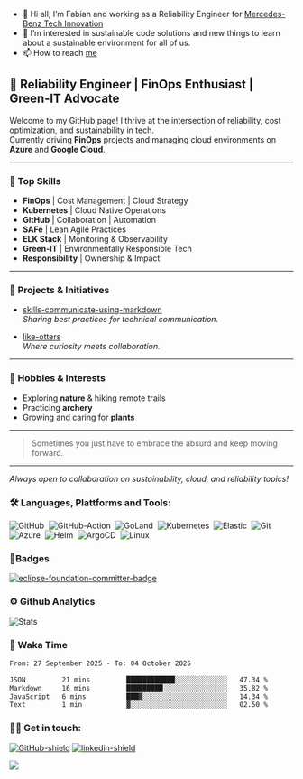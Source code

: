 - 👋 Hi all, I’m Fabian and working as a Reliability Engineer for [Mercedes-Benz Tech Innovation](https://www.mercedes-benz-techinnovation.com/en)
- 👀 I’m interested in sustainable code solutions and new things to learn about a sustainable environment for all of us.
- 📫 How to reach [me](#-get-in-touch)

## 🚀 Reliability Engineer | FinOps Enthusiast | Green-IT Advocate

Welcome to my GitHub page! I thrive at the intersection of reliability, cost optimization, and sustainability in tech.  
Currently driving **FinOps** projects and managing cloud environments on **Azure** and **Google Cloud**.

---

### 🔧 Top Skills
- **FinOps** | Cost Management | Cloud Strategy
- **Kubernetes** | Cloud Native Operations
- **GitHub** | Collaboration | Automation
- **SAFe** | Lean Agile Practices
- **ELK Stack** | Monitoring & Observability
- **Green-IT** | Environmentally Responsible Tech
- **Responsibility** | Ownership & Impact

---

### 🌱 Projects & Initiatives

- [skills-communicate-using-markdown](https://github.com/FaGru3n/skills-communicate-using-markdown)  
  *Sharing best practices for technical communication.*

- [like-otters](https://github.com/FaGru3n/like-otters)  
  *Where curiosity meets collaboration.*

---

### 🌿 Hobbies & Interests

- Exploring **nature** & hiking remote trails
- Practicing **archery**
- Growing and caring for **plants**

---

> Sometimes you just have to embrace the absurd and keep moving forward.

---

_Always open to collaboration on sustainability, cloud, and reliability topics!_

### 🛠 Languages, Plattforms and Tools:

![GitHub][GitHub-badge]&nbsp;
![GitHub-Action][GitHub-Action-badge]&nbsp;
![GoLand][GoLand-badge]&nbsp;
![Kubernetes][Kubernetes-badge]&nbsp;
![Elastic][Elastic-badge]&nbsp;
![Git][Git-badge]&nbsp;
![Azure][Azure-badge]&nbsp;
![Helm][Helm-badge]&nbsp;
![ArgoCD][ArgoCD-badge]&nbsp;
![Linux][Linux-badge]&nbsp;

### 🏅Badges

[![eclipse-foundation-committer-badge](https://github.com/FaGru3n/FaGru3n/assets/121097161/ec8d621c-580b-4d97-a582-3aaddd6bc0a4)](https://www.credly.com/badges/dd3a0aac-5497-47df-b76b-4a8e1d1c16b5/public_url)

###  ⚙️ Github Analytics

![Stats](https://github-readme-stats.vercel.app/api?username=FaGru3n&count_private=false&show_icons=true&theme=gotham)

### 📝 Waka Time

<!--START_SECTION:waka-->

```txt
From: 27 September 2025 - To: 04 October 2025

JSON         21 mins         ████████████░░░░░░░░░░░░░   47.34 %
Markdown     16 mins         █████████░░░░░░░░░░░░░░░░   35.82 %
JavaScript   6 mins          ███▓░░░░░░░░░░░░░░░░░░░░░   14.34 %
Text         1 min           ▓░░░░░░░░░░░░░░░░░░░░░░░░   02.50 %
```

<!--END_SECTION:waka-->

### 🤝🏻 Get in touch:

[![GitHub-shield][GitHub-badge]][GitHub-Issue-link]
[![linkedin-shield][LinkedIn-shield]][LinkedIn-link]

![][Profile-Counter]
<!--- Links --->
[LinkedIn-link]:   https://www.linkedin.com/in/fabian-gr%C3%BCn-b61b28251/
[GitHub-Issue-link]: https://github.com/FaGru3n/like-otters/issues/new/choose
[LinkedIn-shield]: https://img.shields.io/badge/LinkedIn-0A66C2.svg?style=for-the-badge&logo=LinkedIn&logoColor=black
[Git-badge]: https://img.shields.io/badge/Git-F05032.svg?style=for-the-badge&logo=Git&logoColor=black
[GitHub-badge]: https://img.shields.io/badge/GitHub-181717.svg?style=for-the-badge&logo=GitHub&logoColor=white
[GitHub-Action-badge]: https://img.shields.io/badge/GitHub%20Actions-2088FF.svg?style=for-the-badge&logo=GitHub-Actions&logoColor=black
[Azure-badge]: https://img.shields.io/badge/Microsoft%20Azure-0078D4.svg?style=for-the-badge&logo=Microsoft-Azure&logoColor=black
[ArgoCD-badge]: https://img.shields.io/badge/Argo-EF7B4D.svg?style=for-the-badge&logo=Argo&logoColor=black
[Elastic-badge]: https://img.shields.io/badge/Elastic-005571.svg?style=for-the-badge&logo=Elastic&logoColor=white
[GoLand-badge]: https://img.shields.io/badge/GoLand-000000.svg?style=for-the-badge&logo=GoLand&logoColor=white
[Linux-badge]: https://img.shields.io/badge/Linux-FCC624.svg?style=for-the-badge&logo=Linux&logoColor=black
[Kubernetes-badge]: https://img.shields.io/badge/Kubernetes-326CE5.svg?style=for-the-badge&logo=Kubernetes&logoColor=white
[Helm-badge]: https://img.shields.io/badge/Helm-0F1689.svg?style=for-the-badge&logo=Helm&logoColor=white
[Eclipse-Tractus-X-Link]: https://eclipse-tractusx.github.io/
[Profile-Counter]: https://komarev.com/ghpvc/?username=fagru3n&style=for-the-badge&label=profile+view+counter
